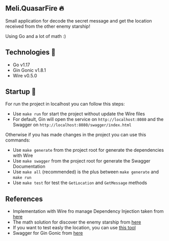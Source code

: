 ## Meli.QuasarFire :fire:
Small application for decode the secret message and get the location received from the other enemy starship!

Using Go and a lot of math :)

## Technologies :rocket:

 - Go v1.17
 - Gin Gonic v1.8.1
 - Wire v0.5.0

## Startup :vertical_traffic_light:

For run the project in localhost you can follow this steps:

- Use `make run` for start the project without update the Wire files
- For default, Gin will open the service on `http://localhost:8080` and the Swagger on `http://localhost:8080/swagger/index.html`

Otherwise if you has made changes in the project you can use this commands:

- Use `make generate` from the project root for generate the dependencies with Wire
- Use `make swagger` from the project root for generate the Swagger Documentation
- Use `make all` (recommended) is the plus between `make generate` and `make run`
- Use `make test` for test the `GetLocation` and `GetMessage` methods

## References 

- Implementation with Wire fro manage Dependency Injection taken from [here](https://clavinjune.dev/en/blogs/golang-dependency-injection-using-wire/)
- The math solution for discover the enemy starship from [here](https://stackoverflow.com/questions/24970605/finding-third-points-of-triangle-using-other-two-points-with-known-distances/24980145?noredirect=1#comment129325370_24980145)
- If you want to test easly the location, you can use [this tool](https://www.mathsisfun.com/data/cartesian-coordinates-interactive.html)
- Swagger for Gin Gonic from [here](https://santoshk.dev/posts/2022/how-to-integrate-swagger-ui-in-go-backend-gin-edition/)